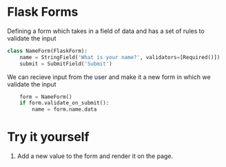 # Flask Forms

Defining a form which takes in a field of data and has a set of rules to validate the input 

```python
class NameForm(FlaskForm):
    name = StringField('What is your name?', validators=[Required()])
    submit = SubmitField('Submit')
```

We can recieve input from the user and make it a new form in which we validate the input 
```python
    form = NameForm()
    if form.validate_on_submit():
        name = form.name.data
```


# Try it yourself
 1. Add a new value to the form and render it on the page.  